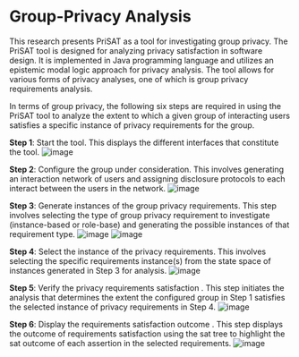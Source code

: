# Group-Privacy Analysis
This research presents PriSAT as a tool for investigating group privacy. The PriSAT tool is designed for analyzing privacy satisfaction in software design. It is implemented in Java programming language and utilizes an epistemic modal logic approach for privacy analysis. The tool allows for various forms of privacy analyses, one of which is group privacy requirements analysis. 

In terms of group privacy, the following six steps are required in using the PriSAT tool to analyze the extent to which a given group of interacting users satisfies a specific instance of  privacy requirements for the group. 

**Step 1**: Start the tool. This displays the different interfaces that constitute the tool. 
![image](https://github.com/user-attachments/assets/d234a90e-af38-4598-8fea-3f64fc70e646)

**Step 2**:  Configure the group under consideration. This involves generating an interaction network of users and assigning disclosure protocols to each interact between the users in the network.
![image](https://github.com/user-attachments/assets/cf4303b4-7c30-4f75-8431-224aff10c634)

**Step 3**: Generate instances of the group privacy requirements. This step involves selecting the type of group privacy requirement to investigate (instance-based or role-base) and generating the possible instances of that requirement type. 
![image](https://github.com/user-attachments/assets/e6966597-6f78-486c-9991-fa725aed8723)
![image](https://github.com/user-attachments/assets/30cdeb4a-7b9f-49e0-a364-baff670aa9ac)

**Step 4**: Select the instance of the privacy requirements. This involves selecting the specific requirements instance(s) from the state space of instances generated in Step 3 for analysis. 
![image](https://github.com/user-attachments/assets/eaaf2975-3157-44a5-96b9-8b9876cf50b9)

**Step 5**: Verify the privacy requirements satisfaction . This step initiates the analysis that determines the extent the configured group in Step 1 satisfies the selected instance of privacy requirements in Step 4.
![image](https://github.com/user-attachments/assets/2a2d55e3-607f-43e6-b02b-2a862b16d856)

**Step 6**:  Display the requirements satisfaction outcome . This step displays the outcome of requirements satisfaction using the sat tree to highlight the sat outcome of each assertion in the selected requirements. 
![image](https://github.com/user-attachments/assets/09ab2610-1011-4686-b160-34ed4c42dc6f)

